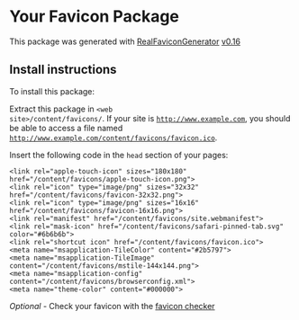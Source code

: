 # Your Favicon Package

This package was generated with [RealFaviconGenerator](https://realfavicongenerator.net/) [v0.16](https://realfavicongenerator.net/change_log#v0.16)

## Install instructions

To install this package:

Extract this package in <code>&lt;web site&gt;/content/favicons/</code>. If your site is <code>http://www.example.com</code>, you should be able to access a file named <code>http://www.example.com/content/favicons/favicon.ico</code>.

Insert the following code in the `head` section of your pages:

    <link rel="apple-touch-icon" sizes="180x180" href="/content/favicons/apple-touch-icon.png">
    <link rel="icon" type="image/png" sizes="32x32" href="/content/favicons/favicon-32x32.png">
    <link rel="icon" type="image/png" sizes="16x16" href="/content/favicons/favicon-16x16.png">
    <link rel="manifest" href="/content/favicons/site.webmanifest">
    <link rel="mask-icon" href="/content/favicons/safari-pinned-tab.svg" color="#6b6b6b">
    <link rel="shortcut icon" href="/content/favicons/favicon.ico">
    <meta name="msapplication-TileColor" content="#2b5797">
    <meta name="msapplication-TileImage" content="/content/favicons/mstile-144x144.png">
    <meta name="msapplication-config" content="/content/favicons/browserconfig.xml">
    <meta name="theme-color" content="#000000">

_Optional_ - Check your favicon with the [favicon checker](https://realfavicongenerator.net/favicon_checker)
